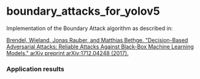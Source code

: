 # boundary_attacks_for_yolov5

Implementation of the Boundary Attack algorithm as described in:

[Brendel, Wieland, Jonas Rauber, and Matthias Bethge. "Decision-Based Adversarial Attacks: Reliable Attacks Against Black-Box Machine Learning Models." arXiv preprint arXiv:1712.04248 (2017).](https://arxiv.org/abs/1712.04248)

### Application results 
